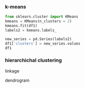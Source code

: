 ### k-means

```python
from sklearn.cluster import KMeans 
kmeans = KMeans(n_clusters = 2)
kmeans.fit(df1)
labels2 = kmeans.labels_

new_series = pd.Series(labels2)
df1['clusters'] = new_series.values
df1
```


### hierarchichal clustering
linkage

dendrogram
